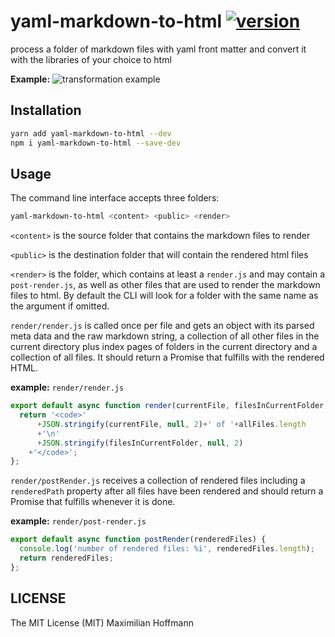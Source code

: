 yaml-markdown-to-html [![version][1]][2]
=======================

process a folder of markdown files with yaml front matter and convert it with the libraries of your choice to html

__Example:__
![transformation example](example.png)

Installation
------------

```bash
yarn add yaml-markdown-to-html --dev
npm i yaml-markdown-to-html --save-dev
```

Usage
-----

The command line interface accepts three folders:

```bash
yaml-markdown-to-html <content> <public> <render>
```

`<content>` is the source folder that contains the markdown files to render

`<public>` is the destination folder that will contain the rendered html files

`<render>` is the folder, which contains at least a `render.js` and may contain a `post-render.js`, as well as other files that are used to render the markdown files to html. By default the CLI will look for a folder with the same name as the argument if omitted.

`render/render.js` is called once per file and gets an object with its parsed meta data and the raw markdown string, a collection of all other files in the current directory plus index pages of folders in the current directory and a collection of all files. It should return a Promise that fulfills with the rendered HTML.

__example:__ `render/render.js`

```js
export default async function render(currentFile, filesInCurrentFolder, allFiles) {
  return '<code>'
      +JSON.stringify(currentFile, null, 2)+' of '+allFiles.length
      +'\n'
      +JSON.stringify(filesInCurrentFolder, null, 2)
    +'</code>';
};
```

`render/postRender.js` receives a collection of rendered files including a `renderedPath` property after all files have been rendered and should return a Promise that fulfills whenever it is done.

__example:__ `render/post-render.js`

```js
export default async function postRender(renderedFiles) {
  console.log('number of rendered files: %i', renderedFiles.length);
  return renderedFiles;
};
```

LICENSE
-------

The MIT License (MIT) Maximilian Hoffmann

[1]: http://img.shields.io/npm/v/yaml-markdown-to-html.svg?style=flat
[2]: https://www.npmjs.org/package/yaml-markdown-to-html
